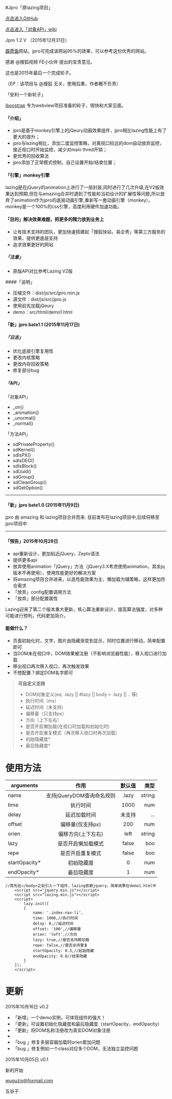 #Jpro「原lazing项目」

[点击进入GitHub](https://github.com/wuguzi/jpro)

[点击进入「对象API」wiki](https://github.com/wuguzi/jpro/wiki/API)

Jpro 1.2 V （2015年12月31日）

[霹雳鱼](http://piliyu.com/)网站，jpro可完成该网站95%的效果，可以参考这份优秀的网站。

感谢 @搜狐视频 FE小伙伴 提出的宝贵意见。

这也是2015年最后一个完成轮子。

（EP：该项目与 @搜狐 无关，使用后果，作者概不负责）


「安利一个新轮子」

 [iboostrap](https://github.com/wuguzi/ibootstrap) 专为webview项目准备的轮子，很快和大家见面。

####  「介绍」
*	jpro是基于monkey引擎上的jQeury动画效果组件，jpro相比lazing性能上有了更大的提升；
*	jpro与lazing相比，添加二度监控策略，对离视口较远的dom自动放弃监控，接近视口时开始监控，减少对main thred开销；
*	更优秀的回收算法
*	jpro添加了正常模式控制，自己设置开始/结束位置；

####   「引擎」monkey引擎   ####
lazing是在jQuery的animation上进行了一层封装,同时进行了几次升级,在V2版效果达到预期,但在与amazing合并时遇到了性能和当初设计的扩展性等问题,所以放弃了animation作为jpro的底层动画引擎,重新写一套动画引擎（monkey）。monkey是一个100%的css引擎，高度利用硬件加速功能。

####   「目的」解决效果难题，把更多的精力放到业务上   ####
*   让有技术支持的团队，更加快速搭建起「搜狐快站，易企秀」等第三方服务的效果，提供更底层支持
*   追求效果更好的网站

#####	「注意」 	#####
*	原版API对比参考Lazing V2版


####「说明」
*	压缩文件：dist/js/src/jpro.min.js
*	源文件：dist/js/src/jpro.js
*	使用前先加载jQeury
*	demo：src/html/demo1.html


####  「新」jpro bate1.1 (2015年11月17日) ####
#####	「日志」 	#####
*	优化底层引擎复用性
*	更改内核策略
*	更改内存回收策略
*	修复部分bug

#####	「API」 	#####
「对象API」

*	_on()
*	_animation()
*	_unormal()
*	_normal()

「方法API」

*	sdPrivateProperty()
*	sdKernel()
*	sdIsPX()
*	sdIsDEG()
*	sdIsBlock()
*	sdUuid()
*	sdGroup()
*	sdCleanGroup()
*	sdGetOption()


---------------------------------------------------------------------------------

####  「新」jpro bate1.0 (2015年11月9日) ####
jpro 由 amazing 和 lazing项目合并而来.
目前发布在lazing项目中,后续将移至jpro项目中

---------------------------------------------------------------------------------

####   「预告」2015年10月29日   ####
*   api重新设计，更加贴近jQuery，Zepto语法
*   提供更多api
*   放弃使用animation「jQuery」方法（jQuery3.X考虑使用animation，其余jq版本不再使用），使用性能更好的解决方案
*   将amazing项目合并进来，以高性能效果为主，懒加载为辅策略，这样更加符合需求
*   「放弃」config配置调用方法
*   「放弃」部分配置属性

<!--####   「希望」欢迎大神的加入   ####
*   能css3制作出icon效果的css大神
*   对requestAnimationframe有所研究
*   对repaint、reflow机制和main thred、compositor thread性能关系有所研究
*   对浏览器引擎机制、渲染机制、线程机制有所研究
-->


Lazing迎来了第二个版本重大更新，核心算法重新设计，提高算法强度，对多种可能进行预判，代码更加简介。


####	能做什么？ ####
*	页面初始化时，文字，图片由隐藏渐变到显示，同时位置进行移动，简单配置即可
*	当DOM未在视口中，DOM效果被注册（不影响浏览器性能），移入视口进行加载
*	移出视口再次移入视口，再次触发效果
*	不想配置？绑定DOM名字即可

> **可自定义支持**
>
> - DOM对象定义(eq: .lazy || #lazy || body > .lazy || .. 等)
> - 执行时间（ms）
> - 延迟时间（未支持）
> - 偏移量（只支持px）
> - 方向（上下左右）
> - 是否开启懒加载(在视口时加载和初始化时)
> - 是否开启重复模式（再次移入视口时再次加载）
> - 初始隐藏度*
> - 最后隐藏度*

使用方法
====

| arguments   | 作用  | 默认值 | 类型   |
| ------- | :----: | :---: | ---: |
| name  |  支持jQueryDOM查询命名规则  | .lazy |  string    |
| time   | 执行时间 | 1000   |  num  |
| delay   | 延迟加载时间 | 未支持   |  ...  |
| offset  |  偏移量(仅支持px)  |  200  |  num |
| orien  |  偏移方向(上下左右)  |  left  |  string |
| lazy  |  是否开启懒加载模式  |  false  |  boo |
| repe  |  是否开启重复模式  |  false  |  boo |
| startOpacity* | 初始隐藏度 | 0 | num |
| endOpacity* | 最后隐藏度 | 1 | num |

```
//首先在</body>之前引入一下组件，lazing依赖jquery，简单效果在demo1.html中
	<script src="jquery.min.js"></script>
	<script src="lazing.min.js"></script>
	<script>
		lazy.init([
        {
            name: '.index-nav-li',
            time: 1000,//执行时间
            delay: 0,//延迟时间
            offset: '100',//偏移量
            orien: 'left',//方向
            lazy: true,//是否支持赖加载
            repe: false,//是否支持重复
            startOpacity: 0.3,//起始隐藏
            endOpacity: 0.8//结束隐藏
        }
    ]);  
	</script>

```

更新
======
2015年10月16日 v0.2

*	「新增」一个demo实例，可体现组件的强大！
*	「更新」可设置初始化隐藏度和最后隐藏度（startOpacity，endOpacity）
*	「更新」将DOM名称注册改为真实DOM对象注册
*
* 「bug 」修复多层容器加载时orien累加问题
* 「bug 」修复例如一个class对应多个DOM，无法独立监控问题


2015年10月05日 v0.1

新的开始


wuguzix@foxmail.com

五谷子
